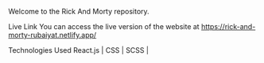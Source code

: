 Welcome to the Rick And Morty repository.

Live Link
You can access the live version of the website at https://rick-and-morty-rubaiyat.netlify.app/

Technologies Used
React.js | CSS | SCSS |
